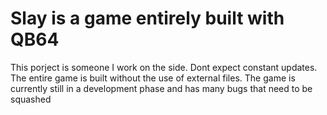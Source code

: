 # Slay is a game entirely built with QB64
This porject is someone I work on the side. Dont expect constant updates. 
The entire game is built without the use of external files.
The game is currently still in a development phase and has many bugs that need to be squashed
